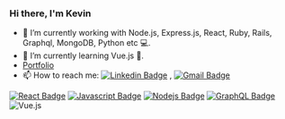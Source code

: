 ### Hi there, I'm Kevin 
- 🔭 I’m currently working with Node.js, Express.js, React, Ruby, Rails, Graphql, MongoDB, Python etc 💻.
- 🌱 I’m currently learning Vue.js 🚀.
- [Portfolio](https://kevinkm3.github.io/)
- 📫 How to reach me: [![Linkedin Badge](https://img.shields.io/badge/-LinkedIn-blue?style=flat-square&logo=Linkedin&logoColor=white&link=https://https://www.linkedin.com/in/kevin-matthews-/)](https://www.linkedin.com/in/kevin-matthews-/) , [![Gmail Badge](https://img.shields.io/badge/-Gmail-c14438?style=flat-square&logo=Gmail&logoColor=white&link=mailto:kevmatthews3@gmail.com.com)](mailto:kevmatthews3@gmail.com)


[![React Badge](https://img.shields.io/badge/-React-61DBFB?style=for-the-badge&labelColor=black&logo=react&logoColor=61DBFB)](#) [![Javascript Badge](https://img.shields.io/badge/-Javascript-F0DB4F?style=for-the-badge&labelColor=black&logo=javascript&logoColor=F0DB4F)](#) [![Nodejs Badge](https://img.shields.io/badge/-Nodejs-3C873A?style=for-the-badge&labelColor=black&logo=node.js&logoColor=3C873A)](#) [![GraphQL Badge](https://img.shields.io/badge/-GraphQl-e535ab?style=for-the-badge&labelColor=black&logo=node.js&logoColor=e535ab)](#)
![Vue.js](https://img.shields.io/badge/vuejs-%2335495e.svg?style=for-the-badge&logo=vuedotjs&logoColor=%234FC08D)





<!--
**KevinKM3/KevinKM3** is a ✨ _special_ ✨ repository because its `README.md` (this file) appears on your GitHub profile.


![Kevin's github stats](https://github-readme-stats.vercel.app/api?username=KevinKM3&show_icons=true&hide=["issues"])
Here are some ideas to get you started:

- 🔭 I’m currently working on ...
- 🌱 I’m currently learning ...
- 👯 I’m looking to collaborate on ...
- 🤔 I’m looking for help with ...
- 💬 Ask me about ...
- 📫 How to reach me: ...
- 😄 Pronouns: ...
- ⚡ Fun fact: ...
https://www.linkedin.com/in/kevin-matthews-/
-->

